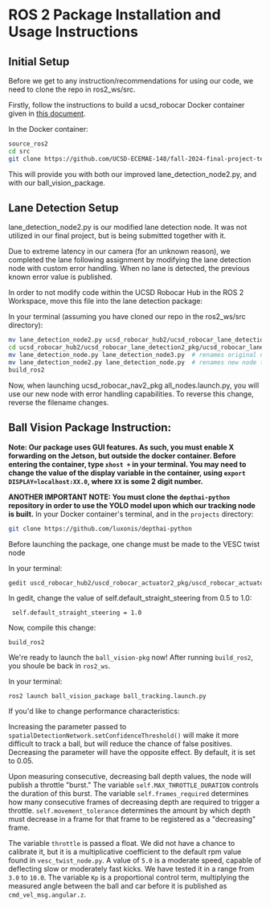 # ROS 2 Package Installation and Usage Instructions

## Initial Setup
Before we get to any instruction/recommendations for using our code, we need to clone the repo in ros2_ws/src. 

Firstly, follow the instructions to build a ucsd_robocar Docker container given in [this document](https://docs.google.com/document/d/1Onft0sIWhEd9UH7fItJ0atC1hKnxpTxKKmUFHtqC-sA/edit?tab=t.0).

In the Docker container:
```bash
source_ros2
cd src
git clone https://github.com/UCSD-ECEMAE-148/fall-2024-final-project-team-1
```
This will provide you with both our improved lane_detection_node2.py, and with our ball_vision_package.

## Lane Detection Setup
lane_detection_node2.py is our modified lane detection node. It was not utilized in our final project, but is being submitted together with it.

Due to extreme latency in our camera (for an unknown reason), we completed the lane following assignment by modifying the lane detection node with custom error handling. When no lane is detected, the previous known error value is published.

In order to not modify code within the UCSD Robocar Hub in the ROS 2 Workspace, move this file into the lane detection package:

In your terminal (assuming you have cloned our repo in the ros2_ws/src directory):
```bash
mv lane_detection_node2.py ucsd_robocar_hub2/ucsd_robocar_lane_detection2_pkg/ucsd_robocar_lane_detection2_pkg
cd ucsd_robocar_hub2/ucsd_robocar_lane_detection2_pkg/ucsd_robocar_lane_detection2_pkg
mv lane_detection_node.py lane_detection_node3.py  # renames original node to lane_detection_node3.py
mv lane_detection_node2.py lane_detection_node.py  # renames new node to lane_detection_node.py
build_ros2
```

Now, when launching ucsd_robocar_nav2_pkg all_nodes.launch.py, you will use our new node with error handling capabilities. To reverse this change, reverse the filename changes.

## Ball Vision Package Instruction:
__Note: Our package uses GUI features. As such, you must enable X forwarding on the Jetson, but outside the docker container. Before entering the container, type ```xhost +``` in your terminal. You may need to change the value of the display variable in the container, using ```export DISPLAY=localhost:XX.0```, where ```XX``` is some 2 digit number.__

__ANOTHER IMPORTANT NOTE: You must clone the ```depthai-python``` repository in order to use the YOLO model upon which our tracking node is built.__
In your Docker container's terminal, and in the ```projects``` directory:
```bash
git clone https://github.com/luxonis/depthai-python
```

Before launching the package, one change must be made to the VESC twist node

In your terminal:
```bash
gedit uscd_robocar_hub2/uscd_robocar_actuator2_pkg/uscd_robocar_actuator2_pkg/vesc_twist_node.py
```
In gedit, change the value of  self.default_straight_steering from 0.5 to 1.0:
```
 self.default_straight_steering = 1.0
 ``` 
 Now, compile this change:
 ```
 build_ros2
 ```

We're ready to launch the ```ball_vision-pkg``` now! After running ```build_ros2```, you shoule be back in ```ros2_ws```.

In your terminal:
```
ros2 launch ball_vision_package ball_tracking.launch.py
```

If you'd like to change performance characteristics:

Increasing the parameter passed to ```spatialDetectionNetwork.setConfidenceThreshold()``` will make it more difficult to track a ball, but will reduce the chance of false positives. Decreasing the parameter will have the opposite effect. By default, it is set to 0.05.

Upon measuring consecutive, decreasing ball depth values, the node will publish a throttle "burst." The variable  ```self.MAX_THROTTLE_DURATION``` controls the duration of this burst. The variable ```self.frames_required``` determines how many consecutive frames of decreasing depth are required to trigger a throttle. ```self.movement_tolerance``` determines the amount by which depth must decrease in a frame for that frame to be registered as a "decreasing" frame.

The variable ```throttle``` is passed a float. We did not have a chance to calibrate it, but it is a multiplicative coefficient to the default rpm value found in ```vesc_twist_node.py```. A value of ```5.0``` is a moderate speed, capable of deflecting slow or moderately fast kicks. We have tested it in a range from ```3.0``` to ```10.0```. The variable ```Kp``` is a proportional control term, multiplying the measured angle between the ball and car before it is published as ```cmd_vel_msg.angular.z```.


